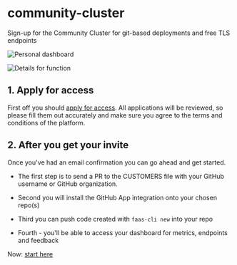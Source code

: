 # community-cluster

Sign-up for the Community Cluster for git-based deployments and free TLS endpoints

![Personal dashboard](https://www.openfaas.com/images/openfaas-cloud-gitlab/dashboard.png)

![Details for function](https://www.openfaas.com/images/openfaas-cloud-gitlab/details.png)

## 1. Apply for access

First off you should [apply for access](https://forms.gle/8e6ZXJKMcDHpV6Xu6). All applications will be reviewed, so please fill them out accurately and make sure you agree to the terms and conditions of the platform.

## 2. After you get your invite

Once you've had an email confirmation you can go ahead and get started.

* The first step is to send a PR to the CUSTOMERS file with your GitHub username or GitHub organization.

* Second you will install the GitHub App integration onto your chosen repo(s)

* Third you can push code created with `faas-cli new` into your repo

* Fourth - you'll be able to access your dashboard for metrics, endpoints and feedback

Now: [start here](./docs/)
